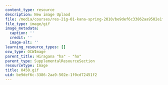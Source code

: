 ```yaml
---
content_type: resource
description: New image Uplaod
file: /media/courses/res-21g-01-kana-spring-2010/be9def6c33862aa9502e1f0cd72451f2_0450.gif
file_type: image/gif
image_metadata:
  caption: ''
  credit: ''
  image-alt: ''
learning_resource_types: []
ocw_type: OCWImage
parent_title: Hiragana "ha" - "ho"
parent_type: SupplementalResourceSection
resourcetype: Image
title: 0450.gif
uid: be9def6c-3386-2aa9-502e-1f0cd72451f2
---
```

